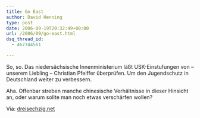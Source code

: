 ```yaml
---
title: Go East
author: David Henning
type: post
date: 2006-09-19T20:32:49+00:00
url: /2006/09/go-east.html
dsq_thread_id:
  - 467744561

---
```

So, so. Das niedersächsische Innenministerium läßt USK-Einstufungen von &#8211; unserem Liebling &#8211; Christian Pfeiffer überprüfen. Um den Jugendschutz in Deutschland weiter zu verbessern.

Aha. Offenbar streben manche chinesische Verhältnisse in dieser Hinsicht an, oder warum sollte man noch etwas verschärfen wollen?

Via: [dreisechzig.net][1]

 [1]: http://www.dreisechzig.net/wp/archives/641